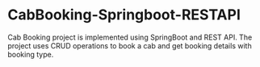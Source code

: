 # CabBooking-Springboot-RESTAPI
Cab Booking project is implemented using SpringBoot and REST API. The project uses CRUD operations to book a cab and get booking details with booking type.
